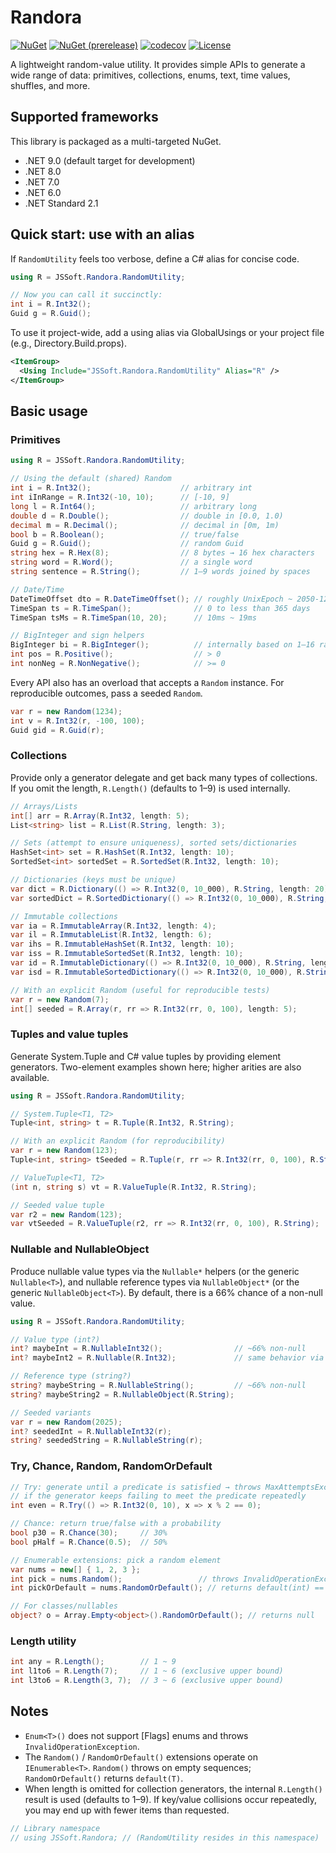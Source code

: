 # Randora 

[![NuGet](https://img.shields.io/nuget/v/JSSoft.Randora.svg?label=release)](https://www.nuget.org/packages/JSSoft.Randora/)
[![NuGet (prerelease)](https://img.shields.io/nuget/vpre/JSSoft.Randora.svg?label=preview)](https://www.nuget.org/packages/JSSoft.Randora/)
[![codecov](https://codecov.io/gh/s2quake/randora/branch/main/graph/badge.svg)](https://codecov.io/gh/s2quake/randora)
[![License](https://img.shields.io/github/license/s2quake/randora.svg)](https://github.com/s2quake/randora/blob/main/LICENSE.md)

A lightweight random-value utility. It provides simple APIs to generate a wide range of data: primitives, collections, enums, text, time values, shuffles, and more.

## Supported frameworks

This library is packaged as a multi-targeted NuGet.

- .NET 9.0 (default target for development)
- .NET 8.0
- .NET 7.0
- .NET 6.0
- .NET Standard 2.1

## Quick start: use with an alias

If `RandomUtility` feels too verbose, define a C# alias for concise code.

```csharp
using R = JSSoft.Randora.RandomUtility;

// Now you can call it succinctly:
int i = R.Int32();
Guid g = R.Guid();
```

To use it project-wide, add a using alias via GlobalUsings or your project file (e.g., Directory.Build.props).

```xml
<ItemGroup>
  <Using Include="JSSoft.Randora.RandomUtility" Alias="R" />
</ItemGroup>
```

## Basic usage

### Primitives

```csharp
using R = JSSoft.Randora.RandomUtility;

// Using the default (shared) Random
int i = R.Int32();                    // arbitrary int
int iInRange = R.Int32(-10, 10);      // [-10, 9]
long l = R.Int64();                   // arbitrary long
double d = R.Double();                // double in [0.0, 1.0)
decimal m = R.Decimal();              // decimal in [0m, 1m)
bool b = R.Boolean();                 // true/false
Guid g = R.Guid();                    // random Guid
string hex = R.Hex(8);                // 8 bytes → 16 hex characters
string word = R.Word();               // a single word
string sentence = R.String();         // 1–9 words joined by spaces

// Date/Time
DateTimeOffset dto = R.DateTimeOffset(); // roughly UnixEpoch ~ 2050-12-31
TimeSpan ts = R.TimeSpan();              // 0 to less than 365 days
TimeSpan tsMs = R.TimeSpan(10, 20);      // 10ms ~ 19ms

// BigInteger and sign helpers
BigInteger bi = R.BigInteger();          // internally based on 1–16 random bytes
int pos = R.Positive();                  // > 0
int nonNeg = R.NonNegative();            // >= 0
```

Every API also has an overload that accepts a `Random` instance. For reproducible outcomes, pass a seeded `Random`.

```csharp
var r = new Random(1234);
int v = R.Int32(r, -100, 100);
Guid gid = R.Guid(r);
```

### Collections

Provide only a generator delegate and get back many types of collections. If you omit the length, `R.Length()` (defaults to 1–9) is used internally.

```csharp
// Arrays/Lists
int[] arr = R.Array(R.Int32, length: 5);
List<string> list = R.List(R.String, length: 3);

// Sets (attempt to ensure uniqueness), sorted sets/dictionaries
HashSet<int> set = R.HashSet(R.Int32, length: 10);
SortedSet<int> sortedSet = R.SortedSet(R.Int32, length: 10);

// Dictionaries (keys must be unique)
var dict = R.Dictionary(() => R.Int32(0, 10_000), R.String, length: 20);
var sortedDict = R.SortedDictionary(() => R.Int32(0, 10_000), R.String, length: 20);

// Immutable collections
var ia = R.ImmutableArray(R.Int32, length: 4);
var il = R.ImmutableList(R.Int32, length: 6);
var ihs = R.ImmutableHashSet(R.Int32, length: 10);
var iss = R.ImmutableSortedSet(R.Int32, length: 10);
var id = R.ImmutableDictionary(() => R.Int32(0, 10_000), R.String, length: 10);
var isd = R.ImmutableSortedDictionary(() => R.Int32(0, 10_000), R.String, length: 10);

// With an explicit Random (useful for reproducible tests)
var r = new Random(7);
int[] seeded = R.Array(r, rr => R.Int32(rr, 0, 100), length: 5);
```

### Tuples and value tuples

Generate System.Tuple and C# value tuples by providing element generators. Two-element examples shown here; higher arities are also available.

```csharp
using R = JSSoft.Randora.RandomUtility;

// System.Tuple<T1, T2>
Tuple<int, string> t = R.Tuple(R.Int32, R.String);

// With an explicit Random (for reproducibility)
var r = new Random(123);
Tuple<int, string> tSeeded = R.Tuple(r, rr => R.Int32(rr, 0, 100), R.String);

// ValueTuple<T1, T2>
(int n, string s) vt = R.ValueTuple(R.Int32, R.String);

// Seeded value tuple
var r2 = new Random(123);
var vtSeeded = R.ValueTuple(r2, rr => R.Int32(rr, 0, 100), R.String);
```

### Nullable and NullableObject

Produce nullable value types via the `Nullable*` helpers (or the generic `Nullable<T>`), and nullable reference types via `NullableObject*` (or the generic `NullableObject<T>`). By default, there is a 66% chance of a non-null value.

```csharp
using R = JSSoft.Randora.RandomUtility;

// Value type (int?)
int? maybeInt = R.NullableInt32();                // ~66% non-null
int? maybeInt2 = R.Nullable(R.Int32);             // same behavior via generic helper

// Reference type (string?)
string? maybeString = R.NullableString();         // ~66% non-null
string? maybeString2 = R.NullableObject(R.String);

// Seeded variants
var r = new Random(2025);
int? seededInt = R.NullableInt32(r);
string? seededString = R.NullableString(r);
```

### Try, Chance, Random, RandomOrDefault

```csharp
// Try: generate until a predicate is satisfied → throws MaxAttemptsExceededException
// if the generator keeps failing to meet the predicate repeatedly
int even = R.Try(() => R.Int32(0, 10), x => x % 2 == 0);

// Chance: return true/false with a probability
bool p30 = R.Chance(30);     // 30%
bool pHalf = R.Chance(0.5);  // 50%

// Enumerable extensions: pick a random element
var nums = new[] { 1, 2, 3 };
int pick = nums.Random();                 // throws InvalidOperationException if empty
int pickOrDefault = nums.RandomOrDefault(); // returns default(int) == 0 if empty

// For classes/nullables
object? o = Array.Empty<object>().RandomOrDefault(); // returns null
```

### Length utility

```csharp
int any = R.Length();        // 1 ~ 9
int l1to6 = R.Length(7);     // 1 ~ 6 (exclusive upper bound)
int l3to6 = R.Length(3, 7);  // 3 ~ 6 (exclusive upper bound)
```

## Notes

- `Enum<T>()` does not support [Flags] enums and throws `InvalidOperationException`.
- The `Random()` / `RandomOrDefault()` extensions operate on `IEnumerable<T>`. `Random()` throws on empty sequences; `RandomOrDefault()` returns `default(T)`.
- When length is omitted for collection generators, the internal `R.Length()` result is used (defaults to 1–9). If key/value collisions occur repeatedly, you may end up with fewer items than requested.

```csharp
// Library namespace
// using JSSoft.Randora; // (RandomUtility resides in this namespace)
```

